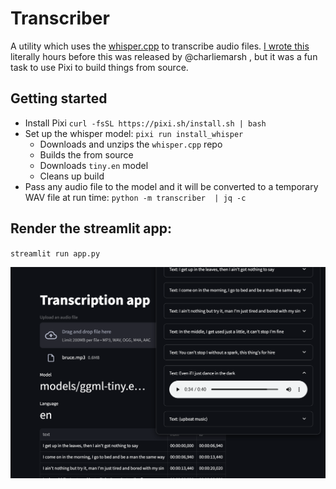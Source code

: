 # Transcriber

A utility which uses the [whisper.cpp](https://github.com/ggerganov/whisper.cpp) to transcribe audio files. [I wrote this](https://github.com/charliermarsh/whisper.cpp-cli) literally hours before this was released by @charliemarsh , but it was a fun task to use Pixi to build things from source.

## Getting started

- Install Pixi `curl -fsSL https://pixi.sh/install.sh | bash`
- Set up the whisper model: `pixi run install_whisper` 
  - Downloads and unzips the `whisper.cpp` repo
  - Builds the from source
  - Downloads `tiny.en` model
  - Cleans up build
- Pass any audio file to the model and it will be converted to a temporary WAV file at run time: `python -m transcriber  | jq -c`  

## Render the streamlit app:

`streamlit run app.py`

![streamlit_app](media/image.png)